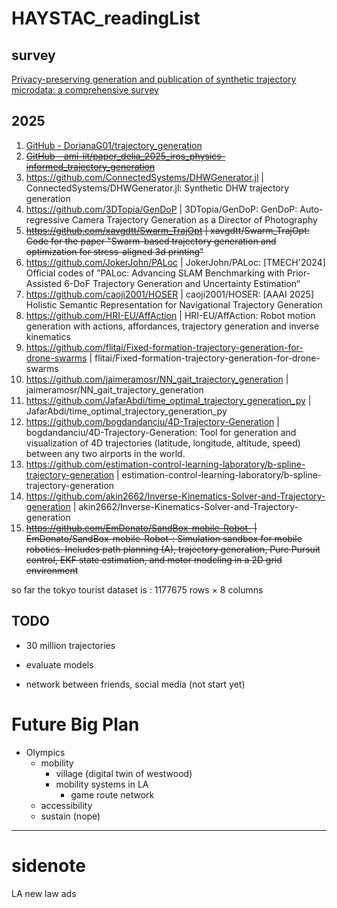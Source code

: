 # HAYSTAC_readingList

## survey

[Privacy-preserving generation and publication of synthetic trajectory microdata: a comprehensive survey](https://www.sciencedirect.com/science/article/pii/S1084804524001280)



## 2025

1. [GitHub - DorianaG01/trajectory\_generation](https://github.com/DorianaG01/trajectory_generation)
2. ~~[GitHub - ami-iit/paper\_delia\_2025\_iros\_physics-informed\_trajectory\_generation](https://github.com/ami-iit/paper_delia_2025_iros_physics-informed_trajectory_generation)~~
3. https://github.com/ConnectedSystems/DHWGenerator.jl | ConnectedSystems/DHWGenerator.jl: Synthetic DHW trajectory generation
4. https://github.com/3DTopia/GenDoP | 3DTopia/GenDoP: GenDoP: Auto-regressive Camera Trajectory Generation as a Director of Photography
5. ~~https://github.com/xavgdtt/Swarm_TrajOpt | xavgdtt/Swarm_TrajOpt: Code for the paper &quot;Swarm-based trajectory generation and optimization for stress-aligned 3d printing&quot;~~
6. https://github.com/JokerJohn/PALoc | JokerJohn/PALoc: [TMECH'2024] Official codes of &rdquo;PALoc: Advancing SLAM Benchmarking with Prior-Assisted 6-DoF Trajectory Generation and Uncertainty Estimation&ldquo;
7. https://github.com/caoji2001/HOSER | caoji2001/HOSER: [AAAI 2025] Holistic Semantic Representation for Navigational Trajectory Generation
8. https://github.com/HRI-EU/AffAction | HRI-EU/AffAction: Robot motion generation with actions, affordances, trajectory generation and inverse kinematics
9. https://github.com/flitai/Fixed-formation-trajectory-generation-for-drone-swarms | flitai/Fixed-formation-trajectory-generation-for-drone-swarms
10. https://github.com/jaimeramosr/NN_gait_trajectory_generation | jaimeramosr/NN_gait_trajectory_generation
11. https://github.com/JafarAbdi/time_optimal_trajectory_generation_py | JafarAbdi/time_optimal_trajectory_generation_py
12. https://github.com/bogdandanciu/4D-Trajectory-Generation | bogdandanciu/4D-Trajectory-Generation: Tool for generation and visualization of 4D trajectories (latitude, longitude, altitude, speed) between any two airports in the world.
13. https://github.com/estimation-control-learning-laboratory/b-spline-trajectory-generation | estimation-control-learning-laboratory/b-spline-trajectory-generation
14. https://github.com/akin2662/Inverse-Kinematics-Solver-and-Trajectory-generation | akin2662/Inverse-Kinematics-Solver-and-Trajectory-generation
15. ~~https://github.com/EmDonato/SandBox-mobile-Robot- | EmDonato/SandBox-mobile-Robot-: Simulation sandbox for mobile robotics. Includes path planning (A), trajectory generation, Pure Pursuit control, EKF state estimation, and motor modeling in a 2D grid environment~~

so far the tokyo tourist dataset is : 1177675 rows × 8 columns



## TODO
- 30 million trajectories
- evaluate models


- network between friends, social media (not start yet)

  

# Future Big Plan
- Olympics
  - mobility
    - village (digital twin of westwood)
    - mobility systems in LA
      - game route network
  - accessibility
  - sustain (nope)  

--- 

# sidenote
LA new law ads
